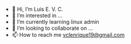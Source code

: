 - 👋 Hi, I’m Luis E. V. C.
- 👀 I’m interested in ... 
- 🌱 I’m currently learning linux admin
- 💞️ I’m looking to collaborate on ...
- 📫 How to reach me vclenrique19@gmail.com

<!---
VCLE19/VCLE19 is a ✨ special ✨ repository because its `README.md` (this file) appears on your GitHub profile.
You can click the Preview link to take a look at your changes.
--->
